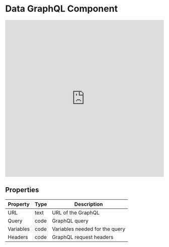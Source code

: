 # Data GraphQL Component

<iframe width="100%" height="500" src="https://www.youtube.com/embed/sGTyeNsPvZs" title="YouTube video player" frameborder="0" allow="accelerometer; autoplay; clipboard-write; encrypted-media; gyroscope; picture-in-picture" allowfullscreen></iframe>

## Properties

| Property | Type   | Description                       |
| -------- | ------ | --------------------------------- |
| URL     | text | URL of the GraphQL |
| Query     | code | GraphQL query |
| Variables     | code | Variables needed for the query |
| Headers     | code | GraphQL request headers |